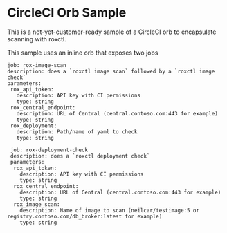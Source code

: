 ﻿# CircleCI Orb Sample 
 
 This is a not-yet-customer-ready sample of a CircleCI orb to encapsulate scanning with roxctl.
 
 This sample uses an inline orb that exposes two jobs 
 
 ```
 job: rox-image-scan
 description: does a `roxctl image scan` followed by a `roxctl image check`
 parameters:
  rox_api_token:
    description: API key with CI permissions
    type: string
  rox_central_endpoint:
    description: URL of Central (central.contoso.com:443 for example)
    type: string
  rox_deployment:
    description: Path/name of yaml to check
    type: string
```
```
 job: rox-deployment-check
 description: does a `roxctl deployment check`
 parameters:
  rox_api_token:
    description: API key with CI permissions
    type: string
  rox_central_endpoint:
    description: URL of Central (central.contoso.com:443 for example)
    type: string
  rox_image_scan:
    description: Name of image to scan (neilcar/testimage:5 or registry.contoso.com/db_broker:latest for example)
    type: string
```    
  
